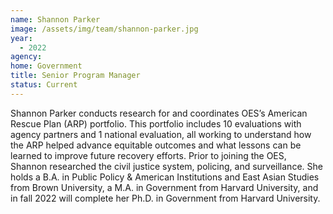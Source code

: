 ```yaml
---
name: Shannon Parker
image: /assets/img/team/shannon-parker.jpg
year:
  - 2022
agency:
home: Government
title: Senior Program Manager
status: Current
---
```

Shannon Parker conducts research for and coordinates OES’s American Rescue Plan (ARP) portfolio. This portfolio includes 10 evaluations with agency partners and 1 national evaluation, all working to understand how the ARP helped advance equitable outcomes and what lessons can be learned to improve future recovery efforts. Prior to joining the OES, Shannon researched the civil justice system, policing, and surveillance. She holds a B.A. in Public Policy & American Institutions and East Asian Studies from Brown University, a M.A. in Government from Harvard University, and in fall 2022 will complete her Ph.D. in Government from Harvard University.
